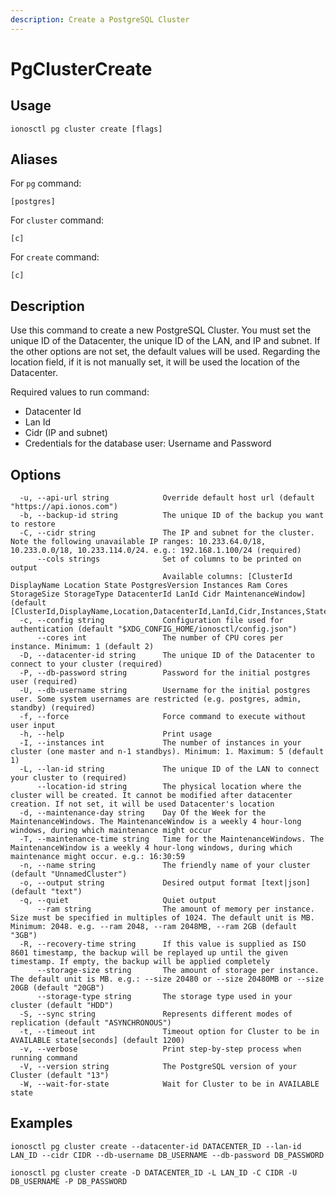 ```yaml
---
description: Create a PostgreSQL Cluster
---
```


# PgClusterCreate

## Usage

```text
ionosctl pg cluster create [flags]
```

## Aliases

For `pg` command:

```text
[postgres]
```

For `cluster` command:

```text
[c]
```

For `create` command:

```text
[c]
```

## Description

Use this command to create a new PostgreSQL Cluster. You must set the unique ID of the Datacenter, the unique ID of the LAN, and IP and subnet. If the other options are not set, the default values will be used. Regarding the location field, if it is not manually set, it will be used the location of the Datacenter.

Required values to run command:

* Datacenter Id
* Lan Id
* Cidr (IP and subnet)
* Credentials for the database user: Username and Password

## Options

```text
  -u, --api-url string            Override default host url (default "https://api.ionos.com")
  -b, --backup-id string          The unique ID of the backup you want to restore
  -C, --cidr string               The IP and subnet for the cluster. Note the following unavailable IP ranges: 10.233.64.0/18, 10.233.0.0/18, 10.233.114.0/24. e.g.: 192.168.1.100/24 (required)
      --cols strings              Set of columns to be printed on output 
                                  Available columns: [ClusterId DisplayName Location State PostgresVersion Instances Ram Cores StorageSize StorageType DatacenterId LanId Cidr MaintenanceWindow] (default [ClusterId,DisplayName,Location,DatacenterId,LanId,Cidr,Instances,State])
  -c, --config string             Configuration file used for authentication (default "$XDG_CONFIG_HOME/ionosctl/config.json")
      --cores int                 The number of CPU cores per instance. Minimum: 1 (default 2)
  -D, --datacenter-id string      The unique ID of the Datacenter to connect to your cluster (required)
  -P, --db-password string        Password for the initial postgres user (required)
  -U, --db-username string        Username for the initial postgres user. Some system usernames are restricted (e.g. postgres, admin, standby) (required)
  -f, --force                     Force command to execute without user input
  -h, --help                      Print usage
  -I, --instances int             The number of instances in your cluster (one master and n-1 standbys). Minimum: 1. Maximum: 5 (default 1)
  -L, --lan-id string             The unique ID of the LAN to connect your cluster to (required)
      --location-id string        The physical location where the cluster will be created. It cannot be modified after datacenter creation. If not set, it will be used Datacenter's location
  -d, --maintenance-day string    Day Of the Week for the MaintenanceWindows. The MaintenanceWindow is a weekly 4 hour-long windows, during which maintenance might occur
  -T, --maintenance-time string   Time for the MaintenanceWindows. The MaintenanceWindow is a weekly 4 hour-long windows, during which maintenance might occur. e.g.: 16:30:59
  -n, --name string               The friendly name of your cluster (default "UnnamedCluster")
  -o, --output string             Desired output format [text|json] (default "text")
  -q, --quiet                     Quiet output
      --ram string                The amount of memory per instance. Size must be specified in multiples of 1024. The default unit is MB. Minimum: 2048. e.g. --ram 2048, --ram 2048MB, --ram 2GB (default "3GB")
  -R, --recovery-time string      If this value is supplied as ISO 8601 timestamp, the backup will be replayed up until the given timestamp. If empty, the backup will be applied completely
      --storage-size string       The amount of storage per instance. The default unit is MB. e.g.: --size 20480 or --size 20480MB or --size 20GB (default "20GB")
      --storage-type string       The storage type used in your cluster (default "HDD")
  -S, --sync string               Represents different modes of replication (default "ASYNCHRONOUS")
  -t, --timeout int               Timeout option for Cluster to be in AVAILABLE state[seconds] (default 1200)
  -v, --verbose                   Print step-by-step process when running command
  -V, --version string            The PostgreSQL version of your Cluster (default "13")
  -W, --wait-for-state            Wait for Cluster to be in AVAILABLE state
```

## Examples

```text
ionosctl pg cluster create --datacenter-id DATACENTER_ID --lan-id LAN_ID --cidr CIDR --db-username DB_USERNAME --db-password DB_PASSWORD

ionosctl pg cluster create -D DATACENTER_ID -L LAN_ID -C CIDR -U DB_USERNAME -P DB_PASSWORD
```

